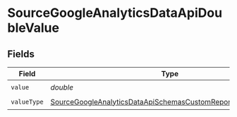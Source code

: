 # SourceGoogleAnalyticsDataApiDoubleValue


## Fields

| Field                                                                                                                                                   | Type                                                                                                                                                    | Required                                                                                                                                                | Description                                                                                                                                             |
| ------------------------------------------------------------------------------------------------------------------------------------------------------- | ------------------------------------------------------------------------------------------------------------------------------------------------------- | ------------------------------------------------------------------------------------------------------------------------------------------------------- | ------------------------------------------------------------------------------------------------------------------------------------------------------- |
| `value`                                                                                                                                                 | *double*                                                                                                                                                | :heavy_check_mark:                                                                                                                                      | N/A                                                                                                                                                     |
| `valueType`                                                                                                                                             | [SourceGoogleAnalyticsDataApiSchemasCustomReportsArrayValueType](../../models/shared/SourceGoogleAnalyticsDataApiSchemasCustomReportsArrayValueType.md) | :heavy_check_mark:                                                                                                                                      | N/A                                                                                                                                                     |